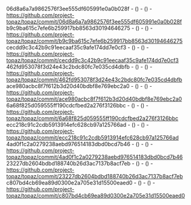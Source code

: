 06d8a6a7a9862576f3ee555df605991e0a0b028f -  () -  () - https://github.com/project-topaz/topaz/commit/06d8a6a7a9862576f3ee555df605991e0a0b028f
b9c9ba615c7efe6b259917bb8563d30194646275 -  () -  () - https://github.com/project-topaz/topaz/commit/b9c9ba615c7efe6b259917bb8563d30194646275
cecdd9c3c42b9c91eecaaf35c9afe174dd7e0cf3 -  () -  () - https://github.com/project-topaz/topaz/commit/cecdd9c3c42b9c91eecaaf35c9afe174dd7e0cf3
462fd953078f3d24e43c2bdc80fc7e035cd4dbfb -  () -  () - https://github.com/project-topaz/topaz/commit/462fd953078f3d24e43c2bdc80fc7e035cd4dbfb
ace980acbc8f7f612b3d20d40bdbf8e769ebc2a0 -  () -  () - https://github.com/project-topaz/topaz/commit/ace980acbc8f7f612b3d20d40bdbf8e769ebc2a0
6a68f825d059555ff190cdcfbed2a276f3126bbc -  () -  () - https://github.com/project-topaz/topaz/commit/6a68f825d059555ff190cdcfbed2a276f3126bbc
ecc218c91c2cdb5913914efc628cb97a125766ad -  () -  () - https://github.com/project-topaz/topaz/commit/ecc218c91c2cdb5913914efc628cb97a125766ad
4ad0f1c2a0279238aebd976514183dbd0bcd7b46 -  () -  () - https://github.com/project-topaz/topaz/commit/4ad0f1c2a0279238aebd976514183dbd0bcd7b46
23227db2604bdbd188740b26d3ac7137b8acf7eb -  () -  () - https://github.com/project-topaz/topaz/commit/23227db2604bdbd188740b26d3ac7137b8acf7eb
c807bd4cb69ea89d0300e2a705e31d15500eaed0 -  () -  () - https://github.com/project-topaz/topaz/commit/c807bd4cb69ea89d0300e2a705e31d15500eaed0
